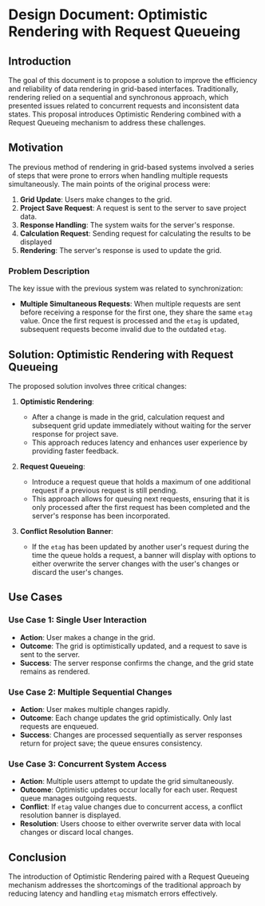 # Design Document: Optimistic Rendering with Request Queueing

## Introduction

The goal of this document is to propose a solution to improve the efficiency and reliability of data rendering in grid-based interfaces. Traditionally, rendering relied on a sequential and synchronous approach, which presented issues related to concurrent requests and inconsistent data states. This proposal introduces Optimistic Rendering combined with a Request Queueing mechanism to address these challenges.

## Motivation

The previous method of rendering in grid-based systems involved a series of steps that were prone to errors when handling multiple requests simultaneously. The main points of the original process were:

1. **Grid Update**: Users make changes to the grid.
2. **Project Save Request**: A request is sent to the server to save project data.
3. **Response Handling**: The system waits for the server's response.
4. **Calculation Request**: Sending request for calculating the results to be displayed
5. **Rendering**: The server's response is used to update the grid.

### Problem Description

The key issue with the previous system was related to synchronization:

- **Multiple Simultaneous Requests**: When multiple requests are sent before receiving a response for the first one, they share the same `etag` value. Once the first request is processed and the `etag` is updated, subsequent requests become invalid due to the outdated `etag`.

## Solution: Optimistic Rendering with Request Queueing

The proposed solution involves three critical changes:

1. **Optimistic Rendering**:

   - After a change is made in the grid, calculation request and subsequent grid update immediately without waiting for the server response for project save.
   - This approach reduces latency and enhances user experience by providing faster feedback.

2. **Request Queueing**:

   - Introduce a request queue that holds a maximum of one additional request if a previous request is still pending.
   - This approach allows for queuing next requests, ensuring that it is only processed after the first request has been completed and the server's response has been incorporated.

3. **Conflict Resolution Banner**:
   - If the `etag` has been updated by another user's request during the time the queue holds a request, a banner will display with options to either overwrite the server changes with the user's changes or discard the user's changes.

## Use Cases

### Use Case 1: Single User Interaction

- **Action**: User makes a change in the grid.
- **Outcome**: The grid is optimistically updated, and a request to save is sent to the server.
- **Success**: The server response confirms the change, and the grid state remains as rendered.

### Use Case 2: Multiple Sequential Changes

- **Action**: User makes multiple changes rapidly.
- **Outcome**: Each change updates the grid optimistically. Only last requests are enqueued.
- **Success**: Changes are processed sequentially as server responses return for project save; the queue ensures consistency.

### Use Case 3: Concurrent System Access

- **Action**: Multiple users attempt to update the grid simultaneously.
- **Outcome**: Optimistic updates occur locally for each user. Request queue manages outgoing requests.
- **Conflict**: If `etag` value changes due to concurrent access, a conflict resolution banner is displayed.
- **Resolution**: Users choose to either overwrite server data with local changes or discard local changes.

## Conclusion

The introduction of Optimistic Rendering paired with a Request Queueing mechanism addresses the shortcomings of the traditional approach by reducing latency and handling `etag` mismatch errors effectively.

